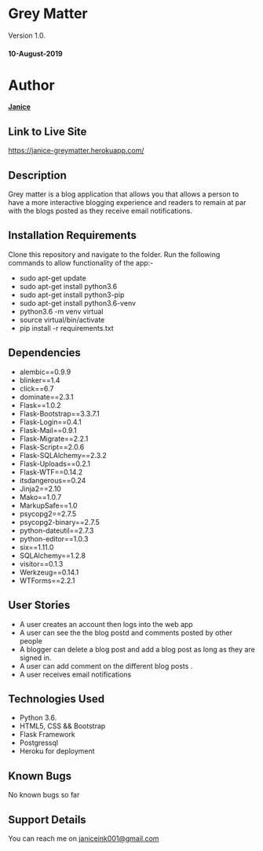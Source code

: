 # Grey Matter 
Version 1.0.

#### 10-August-2019


# Author
  **[Janice](https://github.com/Janice-M)**


## Link to Live Site 
https://janice-greymatter.herokuapp.com/



## Description
  Grey matter is a blog application that allows you that allows a person to have a more interactive blogging experience and readers to remain at par with the blogs posted as they receive email notifications.

## Installation Requirements
  Clone this repository and navigate to the folder.
  Run the following commands to allow functionality of the app:-
  * sudo apt-get update
  * sudo apt-get install python3.6
  * sudo apt-get install python3-pip
  * sudo apt-get install python3.6-venv
  * python3.6 -m venv virtual
  * source virtual/bin/activate
  * pip install -r requirements.txt
 

## Dependencies
  * alembic==0.9.9
  * blinker==1.4
  * click==6.7
  * dominate==2.3.1
  * Flask==1.0.2
  * Flask-Bootstrap==3.3.7.1
  * Flask-Login==0.4.1
  * Flask-Mail==0.9.1
  * Flask-Migrate==2.2.1
  * Flask-Script==2.0.6
  * Flask-SQLAlchemy==2.3.2
  * Flask-Uploads==0.2.1
  * Flask-WTF==0.14.2
  * itsdangerous==0.24
  * Jinja2==2.10
  * Mako==1.0.7
  * MarkupSafe==1.0
  * psycopg2==2.7.5
  * psycopg2-binary==2.7.5
  * python-dateutil==2.7.3
  * python-editor==1.0.3
  * six==1.11.0
  * SQLAlchemy==1.2.8
  * visitor==0.1.3
  * Werkzeug==0.14.1
  * WTForms==2.2.1


## User Stories
  * A user creates an account then logs into the web app
  * A user can see the the blog postd and comments posted by other people
  * A blogger can  delete a blog post and add a blog post as long as they are signed in.
  * A user can add comment on the different blog posts .
  * A user receives email notifications

## Technologies Used
  * Python 3.6.
  * HTML5, CSS && Bootstrap
  * Flask Framework
  * Postgressql
  * Heroku for deployment

## Known Bugs
No known bugs so far

## Support Details
You can reach me on janiceink001@gmail.com
